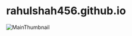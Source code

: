 # rahulshah456.github.io
![MainThumbnail](https://user-images.githubusercontent.com/41780639/134175877-be95bb92-fb4d-4e4b-8b69-ae4318f83bf5.png)
